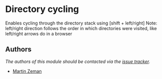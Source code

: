 Directory cycling
=================

Enables cycling through the directory stack using [shift + left/right]
Note: left/right direction follows the order in which directories were visited, like left/right arrows do in a browser

Authors
-------

*The authors of this module should be contacted via the [issue tracker][1].*

  - [Martin Zeman](https://github.com/N4M3Z)

[1]: https://github.com/sorin-ionescu/prezto/issues

